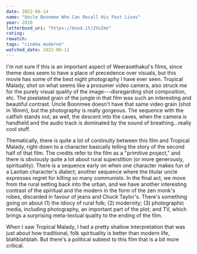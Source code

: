 ```yaml
---
date: 2022-06-14
name: "Uncle Boonmee Who Can Recall His Past Lives"
year: 2010
letterboxd_uri: "https://boxd.it/2VuImz"
rating: 
rewatch: 
tags: "cinéma moderne"
watched_date: 2022-06-11
---
```


I'm not sure if this is an important aspect of Weerasethakul's films, since theme does seem to have a place of precedence over visuals, but this movie has some of the best night photography I have ever seen. Tropical Malady, shot on what seems like a prosumer video camera, also struck me for the purely visual quality of the image---disregarding shot composition, etc. The pixelated grain of the jungle in that film was such an interesting and beautiful contrast. Uncle Boonmee doesn't have that same video grain (shot in 16mm), but the photography is really gorgeous. The sequence with the catfish stands out; as well, the descent into the caves, when the camera is handheld and the audio track is dominated by the sound of breathing...really cool stuff.

Thematically, there is quite a lot of continuity between this film and Tropical Malady, right down to a character basically telling the story of the second half of that film. The credits refer to the film as a "primitive project," and there is obviously quite a lot about rural superstition (or more generously, spirituality). There is a sequence early on when one character makes fun of a Laotian character's dialect; another sequence where the titular uncle expresses regret for killing so many communists. In the final act, we move from the rural setting back into the urban, and we have another interesting contrast of the spiritual and the modern in the form of the zen monk's robes, discarded in favour of jeans and Chuck Taylor's. There's something going on about (1) the idiocy of rural folk; (2) modernity; (3) photographic media, including photography, an important part of the plot; and TV, which brings a surprising meta-textual quality to the ending of the film.

When I saw Tropical Malady, I had a pretty shallow interpretation that was just about how traditional, folk spirituality is better than modern life, blahblahblah. But there's a political subtext to this film that is a bit more critical.

